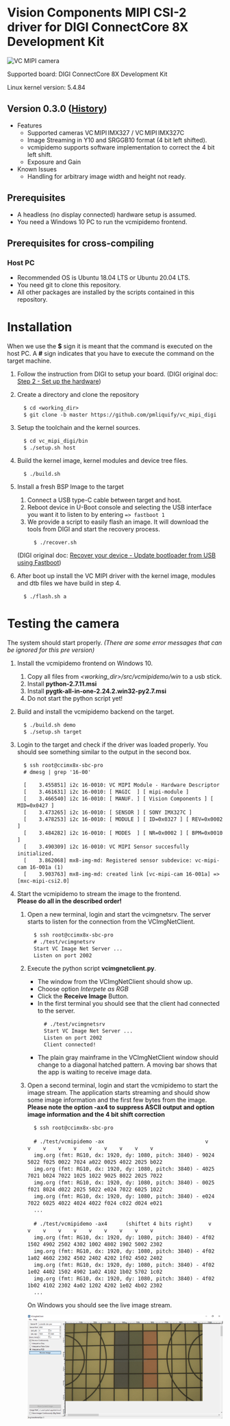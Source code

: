 # Vision Components MIPI CSI-2 driver for DIGI ConnectCore 8X Development Kit
![VC MIPI camera](https://www.vision-components.com/fileadmin/external/documentation/hardware/VC_MIPI_Camera_Module/VC_MIPI_Camera_Module_Hardware_Operating_Manual-Dateien/mipi_sensor_front_back.png)

Supported board: DIGI ConnectCore 8X Development Kit   

Linux kernel version: 5.4.84   

## Version 0.3.0 ([History](VERSION.md))
* Features
  * Supported cameras VC MIPI IMX327 / VC MIPI IMX327C   
  * Image Streaming in Y10 and SRGGB10 format (4 bit left shifted).
  * vcmipidemo supports software implementation to correct the 4 bit left shift.
  * Exposure and Gain
* Known Issues
  * Handling for arbitrary image width and height not ready.

## Prerequisites 
* A headless (no display connected) hardware setup is assumed.
* You need a Windows 10 PC to run the vcmipidemo frontend.

## Prerequisites for cross-compiling
### Host PC
* Recommended OS is Ubuntu 18.04 LTS or Ubuntu 20.04 LTS.
* You need git to clone this repository.
* All other packages are installed by the scripts contained in this repository.

# Installation
When we use the **$** sign it is meant that the command is executed on the host PC. A **#** sign indicates that you have to execute the command on the target machine.  

1. Follow the instruction from DIGI to setup your board. (DIGI original doc: [Step 2 - Set up the hardware](https://www.digi.com/resources/documentation/digidocs/embedded/dey/3.0/cc8x/yocto-gs_t_set-up-hw_8x))

2. Create a directory and clone the repository   
   ```
     $ cd <working_dir>
     $ git clone -b master https://github.com/pmliquify/vc_mipi_digi 
   ```

3. Setup the toolchain and the kernel sources.
   ```
     $ cd vc_mipi_digi/bin
     $ ./setup.sh host
   ```

4. Build the kernel image, kernel modules and device tree files.
   ```
     $ ./build.sh
   ```

5. Install a fresh BSP Image to the target
   1. Connect a USB type-C cable between target and host. 
   2. Reboot device in U-Boot console and selecting the USB interface you want it to listen to by entering ```=> fastboot 1```
   3. We provide a script to easily flash an image. It will download the tools from DIGI and start the recovery process.
      ```
        $ ./recover.sh
      ```
    (DIGI original doc: [Recover your device - Update bootloader from USB using Fastboot](
https://www.digi.com/resources/documentation/digidocs/embedded/dey/3.0/cc8x/yocto_t_recover-device_8#update-bootloader-from-usb-using-fastboot))

6. After boot up install the VC MIPI driver with the kernel image, modules and dtb files we have build in step 4.
   ```
     $ ./flash.sh a
   ```

# Testing the camera
The system should start properly. *(There are some error messages that can be ignored for this pre version)*

1. Install the vcmipidemo frontend on Windows 10. 
   1. Copy all files from *<working_dir>/src/vcmipidemo/win* to a usb stick.
   2. Install **python-2.7.11.msi** 
   3. Install **pygtk-all-in-one-2.24.2.win32-py2.7.msi**
   4. Do not start the python script yet!

2. Build and install the vcmipidemo backend on the target.
   ```
     $ ./build.sh demo
     $ ./setup.sh target
   ```

3. Login to the target and check if the driver was loaded properly. You should see something similar to the output in the second box.
   ```
     $ ssh root@ccimx8x-sbc-pro
     # dmesg | grep '16-00'
   ```
   ```
     [    3.455851] i2c 16-0010: VC MIPI Module - Hardware Descriptor
     [    3.461631] i2c 16-0010: [ MAGIC  ] [ mipi-module ]
     [    3.466540] i2c 16-0010: [ MANUF. ] [ Vision Components ] [ MID=0x0427 ]
     [    3.473265] i2c 16-0010: [ SENSOR ] [ SONY IMX327C ]
     [    3.478253] i2c 16-0010: [ MODULE ] [ ID=0x0327 ] [ REV=0x0002 ]
     [    3.484282] i2c 16-0010: [ MODES  ] [ NR=0x0002 ] [ BPM=0x0010 ]
     [    3.490309] i2c 16-0010: VC MIPI Sensor succesfully initialized.
     [    3.862068] mx8-img-md: Registered sensor subdevice: vc-mipi-cam 16-001a (1)
     [    3.903763] mx8-img-md: created link [vc-mipi-cam 16-001a] => [mxc-mipi-csi2.0]
   ```

3. Start the vcmipidemo to stream the image to the frontend.   
   **Please do all in the described order!**
   1. Open a new terminal, login and start the vcimgnetsrv. The server starts to listen for the connection from the VCImgNetClient.
      ```
        $ ssh root@ccimx8x-sbc-pro
        # ./test/vcimgnetsrv
        Start VC Image Net Server ...
        Listen on port 2002
      ```
   
   2. Execute the python script **vcimgnetclient.py**. 
      * The window from the VCImgNetClient should show up. 
      * Choose option _Interpete as RGB_
      * Click the **Receive Image** Button.
      * In the first terminal you should see that the client had connected to the server.
        ```
          # ./test/vcimgnetsrv
          Start VC Image Net Server ...
          Listen on port 2002
          Client connected!
        ```
      * The plain gray mainframe in the VCImgNetClient window should change to a diagonal hatched pattern. 
        A moving bar shows that the app is waiting to receive image data.   
      
   3. Open a second terminal, login and start the vcmipidemo to start the image stream. The application starts streaming 
      and should show some image information and the first few bytes from the image.
      **Please note the option -ax4 to suppress ASCII output and option image information and the 4 bit shift correction** 
      ```
        $ ssh root@ccimx8x-sbc-pro
        
        # ./test/vcmipidemo -ax                                 v    v    v    v    v    v    v    v    v    v
        img.org (fmt: RG10, dx: 1920, dy: 1080, pitch: 3840) - 9024 5022 f025 0022 7024 a022 0025 4022 2025 b022 
        img.org (fmt: RG10, dx: 1920, dy: 1080, pitch: 3840) - 4025 7021 b024 7022 1025 1022 9025 8022 2025 7022 
        img.org (fmt: RG10, dx: 1920, dy: 1080, pitch: 3840) - 0025 f021 8024 d022 2025 5022 e024 7022 6025 1022 
        img.org (fmt: RG10, dx: 1920, dy: 1080, pitch: 3840) - e024 7022 6025 4022 4024 4022 f024 c022 d024 e021
        ...
        
        # ./test/vcmipidemo -ax4      (shiftet 4 bits right)     v    v    v    v    v    v    v    v    v    v
        img.org (fmt: RG10, dx: 1920, dy: 1080, pitch: 3840) - 4f02 1502 4902 2502 4302 1002 4802 1902 5002 2302 
        img.org (fmt: RG10, dx: 1920, dy: 1080, pitch: 3840) - 4f02 1a02 4602 2302 4502 2402 4202 1f02 4502 2402 
        img.org (fmt: RG10, dx: 1920, dy: 1080, pitch: 3840) - 4f02 1e02 4402 1502 4902 1a02 4102 1b02 5702 1c02 
        img.org (fmt: RG10, dx: 1920, dy: 1080, pitch: 3840) - 4f02 1b02 4102 2302 4a02 1202 4202 1e02 4b02 2302
        ...       
      ```
      On Windows you should see the live image stream.   
      
      ![vcmipidemo screenshot](https://raw.githubusercontent.com/pmliquify/vc_mipi_digi/master/docs/vcmipidemo_screenshot.png)
